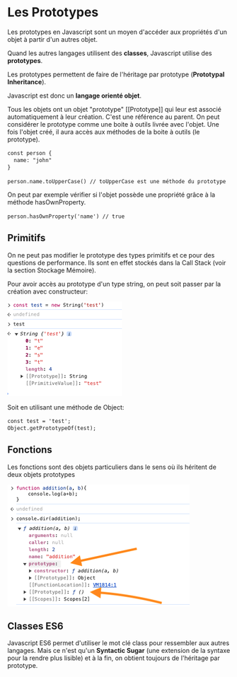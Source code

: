 # Les Prototypes

Les prototypes en Javascript sont un moyen d'accéder aux propriétés d'un objet à partir d'un autres objet.

Quand les autres langages utilisent des **classes**, Javascript utilise des **prototypes**.

Les prototypes permettent de faire de l'héritage par prototype (**Prototypal Inheritance**).

Javascript est donc un **langage orienté objet**.

Tous les objets ont un objet "prototype" [[Prototype]] qui leur est associé automatiquement à leur création. C'est une référence au parent.
On peut considérer le prototype comme une boite à outils livrée avec l'objet.
Une fois l'objet créé, il aura accès aux méthodes de la boite à outils (le prototype).

```
const person {
  name: "john"
}

person.name.toUpperCase() // toUpperCase est une méthode du prototype
```

On peut par exemple vérifier si l'objet possède une propriété grâce à la méthode hasOwnProperty.

`person.hasOwnProperty('name') // true`

## Primitifs

On ne peut pas modifier le prototype des types primitifs et ce pour des questions de performance. Ils sont en effet stockés dans la Call Stack (voir la section Stockage Mémoire).

Pour avoir accès au prototype d'un type string, on peut soit passer par la création avec constructeur:

![alt text](./img/string.png)

Soit en utilisant une méthode de Object:

```
const test = 'test';
Object.getPrototypeOf(test);
```

## Fonctions

Les fonctions sont des objets particuliers dans le sens où ils héritent de deux objets prototypes

![alt text](./img/function.png)

## Classes ES6

Javascript ES6 permet d'utiliser le mot clé class pour ressembler aux autres langages. Mais ce n'est qu'un **Syntactic Sugar** (une extension de la syntaxe pour la rendre plus lisible) et à la fin, on obtient toujours de l'héritage par prototype.
